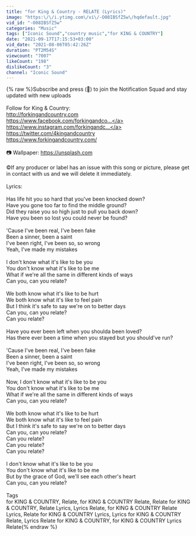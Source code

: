 ```yaml
---
title: "for King & Country - RELATE (Lyrics)"
image: "https:\/\/i.ytimg.com\/vi\/-O08IBSfZ5w\/hqdefault.jpg"
vid_id: "-O08IBSfZ5w"
categories: "Music"
tags: ["Iconic Sound","country music","for KING & COUNTRY"]
date: "2021-09-17T17:15:53+03:00"
vid_date: "2021-08-06T05:42:26Z"
duration: "PT2M54S"
viewcount: "7007"
likeCount: "198"
dislikeCount: "3"
channel: "Iconic Sound"
---
```

{% raw %}Subscribe and press (🔔) to join the Notification Squad and stay updated with new uploads <br /><br />Follow for King &amp; Country:<br /><a rel="nofollow" target="blank" href="http://forkingandcountry.com">http://forkingandcountry.com</a><br /><a rel="nofollow" target="blank" href="https://www.facebook.com/forkingandco...">https://www.facebook.com/forkingandco...</a><br /><a rel="nofollow" target="blank" href="https://www.instagram.com/forkingandc...">https://www.instagram.com/forkingandc...</a><br /><a rel="nofollow" target="blank" href="https://twitter.com/4kingandcountry">https://twitter.com/4kingandcountry</a><br /><a rel="nofollow" target="blank" href="https://www.forkingandcountry.com/">https://www.forkingandcountry.com/</a><br /><br />📷 Wallpaper: <a rel="nofollow" target="blank" href="https://unsplash.com">https://unsplash.com</a><br /><br />©️If any producer or label has an issue with this song or picture, please get in contact with us and we will delete it immediately.<br /><br />Lyrics:<br /><br />Has life hit you so hard that you've been knocked down?<br />Have you gone too far to find the middle ground?<br />Did they raise you so high just to pull you back down?<br />Have you been so lost you could never be found?<br /><br />'Cause I've been real, I've been fake<br />Been a sinner, been a saint<br />I've been right, I've been so, so wrong<br />Yeah, I've made my mistakes<br /><br />I don't know what it's like to be you<br />You don't know what it's like to be me<br />What if we're all the same in different kinds of ways<br />Can you, can you relate?<br /><br />We both know what it's like to be hurt<br />We both know what it's like to feel pain<br />But I think it's safe to say we're on to better days<br />Can you, can you relate?<br />Can you relate?<br /><br />Have you ever been left when you shoulda been loved?<br />Has there ever been a time when you stayed but you should've run?<br /><br />'Cause I've been real, I've been fake<br />Been a sinner, been a saint<br />I've been right, I've been so, so wrong<br />Yeah, I've made my mistakes<br /><br />Now, I don't know what it's like to be you<br />You don't know what it's like to be me<br />What if we're all the same in different kinds of ways<br />Can you, can you relate?<br /><br />We both know what it's like to be hurt<br />We both know what it's like to feel pain<br />But I think it's safe to say we're on to better days<br />Can you, can you relate?<br />Can you relate?<br />Can you relate?<br />Can you relate?<br /><br />I don't know what it's like to be you<br />You don't know what it's like to be me<br />But by the grace of God, we'll see each other's heart<br />Can you, can you relate?<br /><br />Tags<br />for KING &amp; COUNTRY, Relate, for KING &amp; COUNTRY Relate, Relate for KING &amp; COUNTRY, Relate Lyrics, Lyrics Relate, for KING &amp; COUNTRY Relate Lyrics, Relate for KING &amp; COUNTRY Lyrics, Lyrics for KING &amp; COUNTRY Relate, Lyrics Relate for KING &amp; COUNTRY, for KING &amp; COUNTRY Lyrics Relate{% endraw %}
